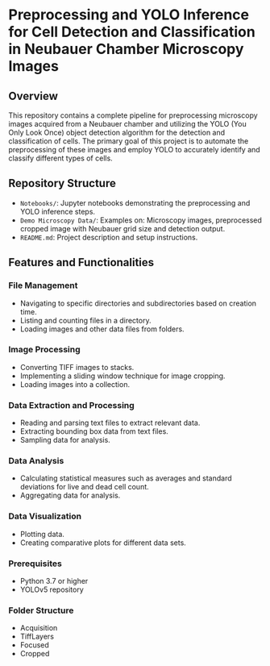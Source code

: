 # Preprocessing and YOLO Inference for Cell Detection and Classification in Neubauer Chamber Microscopy Images

## Overview

This repository contains a complete pipeline for preprocessing microscopy images acquired from a Neubauer chamber and utilizing the YOLO (You Only Look Once) object detection algorithm for the detection and classification of cells. The primary goal of this project is to automate the preprocessing of these images and employ YOLO to accurately identify and classify different types of cells.

## Repository Structure

- `Notebooks/`: Jupyter notebooks demonstrating the preprocessing and YOLO inference steps.
- `Demo Microscopy Data/`: Examples on: Microscopy images, preprocessed cropped image with Neubauer grid size and detection output.
- `README.md`: Project description and setup instructions.

## Features and Functionalities

### File Management
- Navigating to specific directories and subdirectories based on creation time.
- Listing and counting files in a directory.
- Loading images and other data files from folders.

### Image Processing
- Converting TIFF images to stacks.
- Implementing a sliding window technique for image cropping.
- Loading images into a collection.

### Data Extraction and Processing
- Reading and parsing text files to extract relevant data.
- Extracting bounding box data from text files.
- Sampling data for analysis.

### Data Analysis
- Calculating statistical measures such as averages and standard deviations for live and dead cell count.
- Aggregating data for analysis.

### Data Visualization
- Plotting data.
- Creating comparative plots for different data sets.

### Prerequisites

- Python 3.7 or higher
- YOLOv5 repository

### Folder Structure
- Acquisition
- TiffLayers
- Focused
- Cropped
